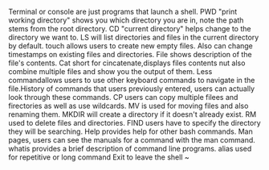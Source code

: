 Terminal or console are just programs that launch a shell.
PWD "print working directory" shows you which directory you are in, note the path stems from the root directory.
CD "current directory" helps change to the directory we want to.
LS will list directories and files in the current directory by default.
touch allows users to create new empty files. Also can change timestamps on existing files and directories.
File shows description of the file's contents.
Cat short for cincatenate,displays files contents nut also combine multiple files and show you the output of them.
Less commandallows users to use other keyboard commands to navigate in the file.History of commands that users previously entered, users can actually look through these commands.
CP users can copy multiple filees and firectories as well as use wildcards.
MV is used for moving files and also renaming them.
MKDIR will create a directory if it doesn't already exist.
RM used to delete files and directories.
FIND users have to specify the directory they will be searching.
Help provides help for other bash commands.
Man pages, users can see the manuals for a command with the man command.
whatis provides a brief description of command line programs.
alias used for repetitive or long command
Exit to leave the shell
~  

